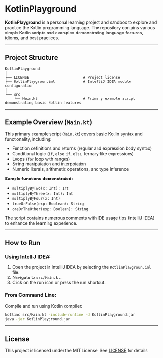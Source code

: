 
# KotlinPlayground

**KotlinPlayground** is a personal learning project and sandbox to explore and practice the Kotlin programming language. The repository contains various simple Kotlin scripts and examples demonstrating language features, idioms, and best practices.

---

## Project Structure

```
KotlinPlayground
│
├── LICENSE                         # Project license
├── KotlinPlaygroun.iml             # IntelliJ IDEA module configuration
│
└── src
    └── Main.kt                     # Primary example script demonstrating basic Kotlin features
```

---

## Example Overview (`Main.kt`)

This primary example script (`Main.kt`) covers basic Kotlin syntax and functionality, including:

- Function definitions and returns (regular and expression body syntax)
- Conditional logic (`if`, `else if`, `else`, ternary-like expressions)
- Loops (`for` loop with ranges)
- String manipulation and interpolation
- Numeric literals, arithmetic operations, and type inference

**Sample functions demonstrated:**

- `multiplyByTwo(x: Int): Int`
- `multiplyByThree(x: Int): Int`
- `multiplyByFour(x: Int)`
- `trueOrFalse(exp: Boolean): String`
- `oneOrTheOther(exp: Boolean): String`

The script contains numerous comments with IDE usage tips (IntelliJ IDEA) to enhance the learning experience.

---

## How to Run

### Using IntelliJ IDEA:

1. Open the project in IntelliJ IDEA by selecting the `KotlinPlaygroun.iml` file.
2. Navigate to `src/Main.kt`.
3. Click on the run icon or press the run shortcut.

### From Command Line:

Compile and run using Kotlin compiler:

```bash
kotlinc src/Main.kt -include-runtime -d KotlinPlayground.jar
java -jar KotlinPlayground.jar
```

---

## License

This project is licensed under the MIT License. See [LICENSE](LICENSE) for details.
